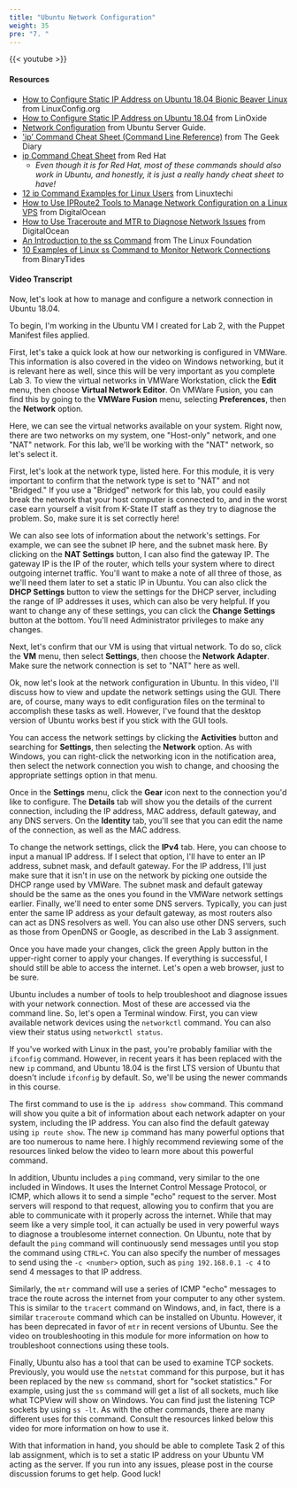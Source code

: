 ```yaml
---
title: "Ubuntu Network Configuration"
weight: 35
pre: "7. "
---
```


{{< youtube  >}}

#### Resources

* [How to Configure Static IP Address on Ubuntu 18.04 Bionic Beaver Linux](https://linuxconfig.org/how-to-configure-static-ip-address-on-ubuntu-18-04-bionic-beaver-linux) from LinuxConfig.org
* [How to Configure Static IP Address on Ubuntu 18.04](https://linoxide.com/linux-how-to/configure-static-ip-address-ubuntu/) from LinOxide
* [Network Configuration](https://help.ubuntu.com/lts/serverguide/network-configuration.html) from Ubuntu Server Guide.
* ['ip' Command Cheat Sheet (Command Line Reference)](https://www.thegeekdiary.com/ip-command-cheat-sheet-command-line-reference/) from The Geek Diary
* [ip Command Cheat Sheet](https://access.redhat.com/sites/default/files/attachments/rh_ip_command_cheatsheet_1214_jcs_print.pdf) from Red Hat
  - _Even though it is for Red Hat, most of these commands should also work in Ubuntu, and honestly, it is just a really handy cheat sheet to have!_
* [12 ip Command Examples for Linux Users](https://www.linuxtechi.com/ip-command-examples-for-linux-users/) from Linuxtechi
* [How to Use IPRoute2 Tools to Manage Network Configuration on a Linux VPS](https://www.digitalocean.com/community/tutorials/how-to-use-iproute2-tools-to-manage-network-configuration-on-a-linux-vps#how-to-configure-network-interfaces-and-addresses) from DigitalOcean
* [How to Use Traceroute and MTR to Diagnose Network Issues](https://www.digitalocean.com/community/tutorials/how-to-use-traceroute-and-mtr-to-diagnose-network-issues) from DigitalOcean
* [An Introduction to the ss Command](https://www.linux.com/learn/intro-to-linux/2017/7/introduction-ss-command) from The Linux Foundation
* [10 Examples of Linux ss Command to Monitor Network Connections](https://www.binarytides.com/linux-ss-command/) from BinaryTides

#### Video Transcript

Now, let's look at how to manage and configure a network connection in Ubuntu 18.04.

To begin, I'm working in the Ubuntu VM I created for Lab 2, with the Puppet Manifest files applied.

First, let's take a quick look at how our networking is configured in VMWare. This information is also covered in the video on Windows networking, but it is relevant here as well, since this will be very important as you complete Lab 3. To view the virtual networks in VMWare Workstation, click the **Edit** menu, then choose **Virtual Network Editor**. On VMWare Fusion, you can find this by going to the **VMWare Fusion** menu, selecting **Preferences**, then the **Network** option.

Here, we can see the virtual networks available on your system. Right now, there are two networks on my system, one "Host-only" network, and one "NAT" network. For this lab, we'll be working with the "NAT" network, so let's select it.

First, let's look at the network type, listed here. For this module, it is very important to confirm that the network type is set to "NAT" and not "Bridged." If you use a "Bridged" network for this lab, you could easily break the network that your host computer is connected to, and in the worst case earn yourself a visit from K-State IT staff as they try to diagnose the problem. So, make sure it is set correctly here!

We can also see lots of information about the network's settings. For example, we can see the subnet IP here, and the subnet mask here. By clicking on the **NAT Settings** button, I can also find the gateway IP. The gateway IP is the IP of the router, which tells your system where to direct outgoing internet traffic. You'll want to make a note of all three of those, as we'll need them later to set a static IP in Ubuntu. You can also click the **DHCP Settings** button to view the settings for the DHCP server, including the range of IP addresses it uses, which can also be very helpful. If you want to change any of these settings, you can click the **Change Settings** button at the bottom. You'll need Administrator privileges to make any changes.

Next, let's confirm that our VM is using that virtual network. To do so, click the **VM** menu, then select **Settings**, then choose the **Network Adapter**. Make sure the network connection is set to "NAT" here as well.

Ok, now let's look at the network configuration in Ubuntu. In this video, I'll discuss how to view and update the network settings using the GUI. There are, of course, many ways to edit configuration files on the terminal to accomplish these tasks as well. However, I've found that the desktop version of Ubuntu works best if you stick with the GUI tools.

You can access the network settings by clicking the **Activities** button and searching for **Settings**, then selecting the **Network** option. As with Windows, you can right-click the networking icon in the notification area, then select the network connection you wish to change, and choosing the appropriate settings option in that menu.

Once in the **Settings** menu, click the **Gear** icon next to the connection you'd like to configure. The **Details** tab will show you the details of the current connection, including the IP address, MAC address, default gateway, and any DNS servers. On the **Identity** tab, you'll see that you can edit the name of the connection, as well as the MAC address.

To change the network settings, click the **IPv4** tab. Here, you can choose to input a manual IP address. If I select that option, I'll have to enter an IP address, subnet mask, and default gateway. For the IP address, I'll just make sure that it isn't in use on the network by picking one outside the DHCP range used by VMWare. The subnet mask and default gateway should be the same as the ones you found in the VMWare network settings earlier. Finally, we'll need to enter some DNS servers. Typically, you can just enter the same IP address as your default gateway, as most routers also can act as DNS resolvers as well. You can also use other DNS servers, such as those from OpenDNS or Google, as described in the Lab 3 assignment.

Once you have made your changes, click the green Apply button in the upper-right corner to apply your changes. If everything is successful, I should still be able to access the internet. Let's open a web browser, just to be sure.

Ubuntu includes a number of tools to help troubleshoot and diagnose issues with your network connection. Most of these are accessed via the command line. So, let's open a Terminal window. First, you can view available network devices using the `networkctl` command. You can also view their status using `networkctl status`.

If you've worked with Linux in the past, you're probably familiar with the `ifconfig` command. However, in recent years it has been replaced with the new `ip` command, and Ubuntu 18.04 is the first LTS version of Ubuntu that doesn't include `ifconfig` by default. So, we'll be using the newer commands in this course.

The first command to use is the `ip address show` command. This command will show you quite a bit of information about each network adapter on your system, including the IP address. You can also find the default gateway using `ip route show`. The new `ip` command has many powerful options that are too numerous to name here. I highly recommend reviewing some of the resources linked below the video to learn more about this powerful command.

In addition, Ubuntu includes a `ping` command, very similar to the one included in Windows. It uses the Internet Control Message Protocol, or ICMP, which allows it to send a simple "echo" request to the server. Most servers will respond to that request, allowing you to confirm that you are able to communicate with it properly across the internet. While that may seem like a very simple tool, it can actually be used in very powerful ways to diagnose a troublesome internet connection. On Ubuntu, note that by default the `ping` command will continuously send messages until you stop the command using `CTRL+C`. You can also specify the number of messages to send using the `-c <number>` option, such as `ping 192.168.0.1 -c 4` to send 4 messages to that IP address.

Similarly, the `mtr` command will use a series of ICMP "echo" messages to trace the route across the internet from your computer to any other system. This is similar to the `tracert` command on Windows, and, in fact, there is a similar `traceroute` command which can be installed on Ubuntu. However, it has been deprecated in favor of `mtr` in recent versions of Ubuntu. See the video on troubleshooting in this module for more information on how to troubleshoot connections using these tools.

Finally, Ubuntu also has a tool that can be used to examine TCP sockets. Previously, you would use the `netstat` command for this purpose, but it has been replaced by the new `ss` command, short for "socket statistics." For example, using just the `ss` command will get a list of all sockets, much like what TCPView will show on Windows. You can find just the listening TCP sockets by using `ss -lt`. As with the other commands, there are many different uses for this command. Consult the resources linked below this video for more information on how to use it.

With that information in hand, you should be able to complete Task 2 of this lab assignment, which is to set a static IP address on your Ubuntu VM acting as the server. If you run into any issues, please post in the course discussion forums to get help. Good luck!
